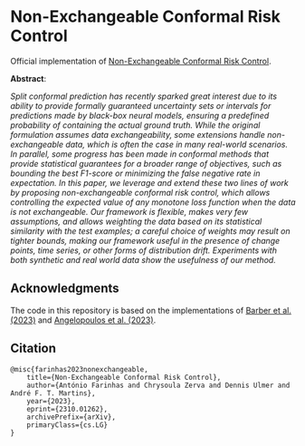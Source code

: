 # Non-Exchangeable Conformal Risk Control

Official implementation of [Non-Exchangeable Conformal Risk Control](https://arxiv.org/abs/2310.01262).

**Abstract**:

_Split conformal prediction has recently sparked great interest due to its ability to provide formally guaranteed uncertainty sets or intervals for predictions made by black-box neural models, ensuring a predefined probability of containing the actual ground truth. While the original formulation assumes data exchangeability, some extensions handle non-exchangeable data, which is often the case in many real-world scenarios. In parallel, some progress has been made in conformal methods that provide statistical guarantees for a broader range of objectives, such as bounding the best F1-score or minimizing the false negative rate in expectation. In this paper, we leverage and extend these two lines of work by proposing non-exchangeable conformal risk control, which allows controlling the expected value of any monotone loss function when the data is not exchangeable. Our framework is flexible, makes very few assumptions, and allows weighting the data based on its statistical similarity with the test examples; a careful choice of weights may result on tighter bounds, making our framework useful in the presence of change points, time series, or other forms of distribution drift. Experiments with both synthetic and real world data show the usefulness of our method._

## Acknowledgments

The code in this repository is based on the implementations of [Barber et al. (2023)](https://rinafb.github.io/) and [Angelopoulos et al. (2023)](https://github.com/aangelopoulos/conformal-risk).

## Citation

```
@misc{farinhas2023nonexchangeable,
    title={Non-Exchangeable Conformal Risk Control},
    author={António Farinhas and Chrysoula Zerva and Dennis Ulmer and André F. T. Martins},
    year={2023},
    eprint={2310.01262},
    archivePrefix={arXiv},
    primaryClass={cs.LG}
}
```
